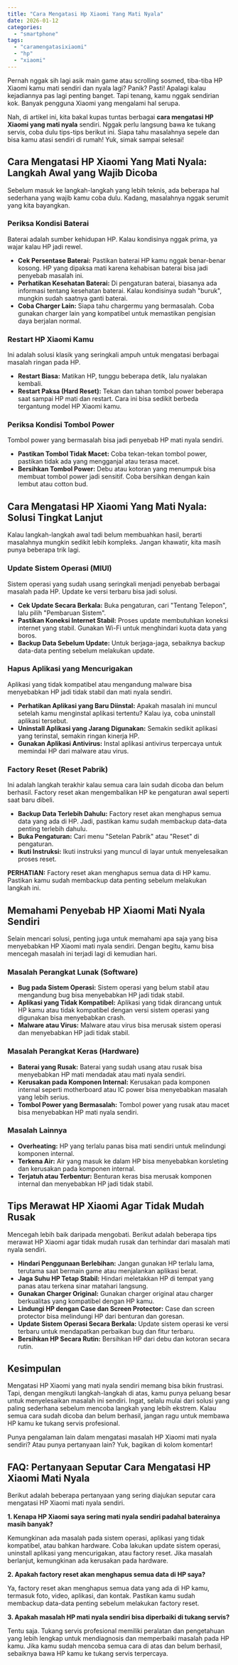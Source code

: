 ```yaml
---
title: "Cara Mengatasi Hp Xiaomi Yang Mati Nyala"
date: 2026-01-12
categories: 
  - "smartphone"
tags: 
  - "caramengatasixiaomi"
  - "hp"
  - "xiaomi"
---
```


Pernah nggak sih lagi asik main game atau scrolling sosmed, tiba-tiba HP Xiaomi kamu mati sendiri dan nyala lagi? Panik? Pasti! Apalagi kalau kejadiannya pas lagi penting banget. Tapi tenang, kamu nggak sendirian kok. Banyak pengguna Xiaomi yang mengalami hal serupa.

Nah, di artikel ini, kita bakal kupas tuntas berbagai **cara mengatasi HP Xiaomi yang mati nyala** sendiri. Nggak perlu langsung bawa ke tukang servis, coba dulu tips-tips berikut ini. Siapa tahu masalahnya sepele dan bisa kamu atasi sendiri di rumah! Yuk, simak sampai selesai!

## Cara Mengatasi HP Xiaomi Yang Mati Nyala: Langkah Awal yang Wajib Dicoba

Sebelum masuk ke langkah-langkah yang lebih teknis, ada beberapa hal sederhana yang wajib kamu coba dulu. Kadang, masalahnya nggak serumit yang kita bayangkan.

### Periksa Kondisi Baterai

Baterai adalah sumber kehidupan HP. Kalau kondisinya nggak prima, ya wajar kalau HP jadi rewel.

- **Cek Persentase Baterai:** Pastikan baterai HP kamu nggak benar-benar kosong. HP yang dipaksa mati karena kehabisan baterai bisa jadi penyebab masalah ini.
- **Perhatikan Kesehatan Baterai:** Di pengaturan baterai, biasanya ada informasi tentang kesehatan baterai. Kalau kondisinya sudah "buruk", mungkin sudah saatnya ganti baterai.
- **Coba Charger Lain:** Siapa tahu chargermu yang bermasalah. Coba gunakan charger lain yang kompatibel untuk memastikan pengisian daya berjalan normal.

### Restart HP Xiaomi Kamu

Ini adalah solusi klasik yang seringkali ampuh untuk mengatasi berbagai masalah ringan pada HP.

- **Restart Biasa:** Matikan HP, tunggu beberapa detik, lalu nyalakan kembali.
- **Restart Paksa (Hard Reset):** Tekan dan tahan tombol power beberapa saat sampai HP mati dan restart. Cara ini bisa sedikit berbeda tergantung model HP Xiaomi kamu.

### Periksa Kondisi Tombol Power

Tombol power yang bermasalah bisa jadi penyebab HP mati nyala sendiri.

- **Pastikan Tombol Tidak Macet:** Coba tekan-tekan tombol power, pastikan tidak ada yang mengganjal atau terasa macet.
- **Bersihkan Tombol Power:** Debu atau kotoran yang menumpuk bisa membuat tombol power jadi sensitif. Coba bersihkan dengan kain lembut atau cotton bud.

## Cara Mengatasi HP Xiaomi Yang Mati Nyala: Solusi Tingkat Lanjut

Kalau langkah-langkah awal tadi belum membuahkan hasil, berarti masalahnya mungkin sedikit lebih kompleks. Jangan khawatir, kita masih punya beberapa trik lagi.

### Update Sistem Operasi (MIUI)

Sistem operasi yang sudah usang seringkali menjadi penyebab berbagai masalah pada HP. Update ke versi terbaru bisa jadi solusi.

- **Cek Update Secara Berkala:** Buka pengaturan, cari "Tentang Telepon", lalu pilih "Pembaruan Sistem".
- **Pastikan Koneksi Internet Stabil:** Proses update membutuhkan koneksi internet yang stabil. Gunakan Wi-Fi untuk menghindari kuota data yang boros.
- **Backup Data Sebelum Update:** Untuk berjaga-jaga, sebaiknya backup data-data penting sebelum melakukan update.

### Hapus Aplikasi yang Mencurigakan

Aplikasi yang tidak kompatibel atau mengandung malware bisa menyebabkan HP jadi tidak stabil dan mati nyala sendiri.

- **Perhatikan Aplikasi yang Baru Diinstal:** Apakah masalah ini muncul setelah kamu menginstal aplikasi tertentu? Kalau iya, coba uninstall aplikasi tersebut.
- **Uninstall Aplikasi yang Jarang Digunakan:** Semakin sedikit aplikasi yang terinstal, semakin ringan kinerja HP.
- **Gunakan Aplikasi Antivirus:** Instal aplikasi antivirus terpercaya untuk memindai HP dari malware atau virus.

### Factory Reset (Reset Pabrik)

Ini adalah langkah terakhir kalau semua cara lain sudah dicoba dan belum berhasil. Factory reset akan mengembalikan HP ke pengaturan awal seperti saat baru dibeli.

- **Backup Data Terlebih Dahulu:** Factory reset akan menghapus semua data yang ada di HP. Jadi, pastikan kamu sudah membackup data-data penting terlebih dahulu.
- **Buka Pengaturan:** Cari menu "Setelan Pabrik" atau "Reset" di pengaturan.
- **Ikuti Instruksi:** Ikuti instruksi yang muncul di layar untuk menyelesaikan proses reset.

**PERHATIAN:** Factory reset akan menghapus semua data di HP kamu. Pastikan kamu sudah membackup data penting sebelum melakukan langkah ini.

## Memahami Penyebab HP Xiaomi Mati Nyala Sendiri

Selain mencari solusi, penting juga untuk memahami apa saja yang bisa menyebabkan HP Xiaomi mati nyala sendiri. Dengan begitu, kamu bisa mencegah masalah ini terjadi lagi di kemudian hari.

### Masalah Perangkat Lunak (Software)

- **Bug pada Sistem Operasi:** Sistem operasi yang belum stabil atau mengandung bug bisa menyebabkan HP jadi tidak stabil.
- **Aplikasi yang Tidak Kompatibel:** Aplikasi yang tidak dirancang untuk HP kamu atau tidak kompatibel dengan versi sistem operasi yang digunakan bisa menyebabkan crash.
- **Malware atau Virus:** Malware atau virus bisa merusak sistem operasi dan menyebabkan HP jadi tidak stabil.

### Masalah Perangkat Keras (Hardware)

- **Baterai yang Rusak:** Baterai yang sudah usang atau rusak bisa menyebabkan HP mati mendadak atau mati nyala sendiri.
- **Kerusakan pada Komponen Internal:** Kerusakan pada komponen internal seperti motherboard atau IC power bisa menyebabkan masalah yang lebih serius.
- **Tombol Power yang Bermasalah:** Tombol power yang rusak atau macet bisa menyebabkan HP mati nyala sendiri.

### Masalah Lainnya

- **Overheating:** HP yang terlalu panas bisa mati sendiri untuk melindungi komponen internal.
- **Terkena Air:** Air yang masuk ke dalam HP bisa menyebabkan korsleting dan kerusakan pada komponen internal.
- **Terjatuh atau Terbentur:** Benturan keras bisa merusak komponen internal dan menyebabkan HP jadi tidak stabil.

## Tips Merawat HP Xiaomi Agar Tidak Mudah Rusak

Mencegah lebih baik daripada mengobati. Berikut adalah beberapa tips merawat HP Xiaomi agar tidak mudah rusak dan terhindar dari masalah mati nyala sendiri.

- **Hindari Penggunaan Berlebihan:** Jangan gunakan HP terlalu lama, terutama saat bermain game atau menjalankan aplikasi berat.
- **Jaga Suhu HP Tetap Stabil:** Hindari meletakkan HP di tempat yang panas atau terkena sinar matahari langsung.
- **Gunakan Charger Original:** Gunakan charger original atau charger berkualitas yang kompatibel dengan HP kamu.
- **Lindungi HP dengan Case dan Screen Protector:** Case dan screen protector bisa melindungi HP dari benturan dan goresan.
- **Update Sistem Operasi Secara Berkala:** Update sistem operasi ke versi terbaru untuk mendapatkan perbaikan bug dan fitur terbaru.
- **Bersihkan HP Secara Rutin:** Bersihkan HP dari debu dan kotoran secara rutin.

## Kesimpulan

Mengatasi HP Xiaomi yang mati nyala sendiri memang bisa bikin frustrasi. Tapi, dengan mengikuti langkah-langkah di atas, kamu punya peluang besar untuk menyelesaikan masalah ini sendiri. Ingat, selalu mulai dari solusi yang paling sederhana sebelum mencoba langkah yang lebih ekstrem. Kalau semua cara sudah dicoba dan belum berhasil, jangan ragu untuk membawa HP kamu ke tukang servis profesional.

Punya pengalaman lain dalam mengatasi masalah HP Xiaomi mati nyala sendiri? Atau punya pertanyaan lain? Yuk, bagikan di kolom komentar!

## FAQ: Pertanyaan Seputar Cara Mengatasi HP Xiaomi Mati Nyala

Berikut adalah beberapa pertanyaan yang sering diajukan seputar cara mengatasi HP Xiaomi mati nyala sendiri.

**1\. Kenapa HP Xiaomi saya sering mati nyala sendiri padahal baterainya masih banyak?**

Kemungkinan ada masalah pada sistem operasi, aplikasi yang tidak kompatibel, atau bahkan hardware. Coba lakukan update sistem operasi, uninstall aplikasi yang mencurigakan, atau factory reset. Jika masalah berlanjut, kemungkinan ada kerusakan pada hardware.

**2\. Apakah factory reset akan menghapus semua data di HP saya?**

Ya, factory reset akan menghapus semua data yang ada di HP kamu, termasuk foto, video, aplikasi, dan kontak. Pastikan kamu sudah membackup data-data penting sebelum melakukan factory reset.

**3\. Apakah masalah HP mati nyala sendiri bisa diperbaiki di tukang servis?**

Tentu saja. Tukang servis profesional memiliki peralatan dan pengetahuan yang lebih lengkap untuk mendiagnosis dan memperbaiki masalah pada HP kamu. Jika kamu sudah mencoba semua cara di atas dan belum berhasil, sebaiknya bawa HP kamu ke tukang servis terpercaya.
